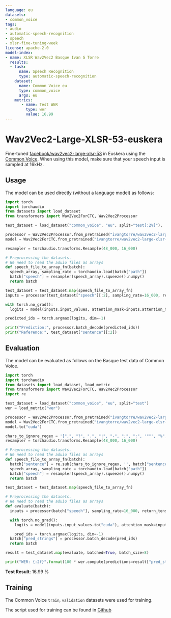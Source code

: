 ```yaml
---
language: eu
datasets:
- common_voice
tags:
- audio
- automatic-speech-recognition
- speech
- xlsr-fine-tuning-week
license: apache-2.0
model-index:
- name: XLSR Wav2Vec2 Basque Ivan G Torre
  results:
  - task: 
      name: Speech Recognition
      type: automatic-speech-recognition
    dataset:
      name: Common Voice eu
      type: common_voice
      args: eu
    metrics:
       - name: Test WER
         type: wer
         value: 16.99
---
```


# Wav2Vec2-Large-XLSR-53-euskera
Fine-tuned [facebook/wav2vec2-large-xlsr-53](https://huggingface.co/facebook/wav2vec2-large-xlsr-53) in Euskera using the [Common Voice](https://huggingface.co/datasets/common_voice).
When using this model, make sure that your speech input is sampled at 16kHz.

## Usage

The model can be used directly (without a language model) as follows:

```python
import torch
import torchaudio
from datasets import load_dataset
from transformers import Wav2Vec2ForCTC, Wav2Vec2Processor

test_dataset = load_dataset("common_voice", "eu", split="test[:2%]").

processor = Wav2Vec2Processor.from_pretrained("ivangtorre/wav2vec2-large-xlsr-53-basque")
model = Wav2Vec2ForCTC.from_pretrained("ivangtorre/wav2vec2-large-xlsr-53-basque")

resampler = torchaudio.transforms.Resample(48_000, 16_000)

# Preprocessing the datasets.
# We need to read the aduio files as arrays
def speech_file_to_array_fn(batch):
  speech_array, sampling_rate = torchaudio.load(batch["path"])
  batch["speech"] = resampler(speech_array).squeeze().numpy()
  return batch

test_dataset = test_dataset.map(speech_file_to_array_fn)
inputs = processor(test_dataset["speech"][:2], sampling_rate=16_000, return_tensors="pt", padding=True)

with torch.no_grad():
  logits = model(inputs.input_values, attention_mask=inputs.attention_mask).logits

predicted_ids = torch.argmax(logits, dim=-1)

print("Prediction:", processor.batch_decode(predicted_ids))
print("Reference:", test_dataset["sentence"][:2])
```


## Evaluation

The model can be evaluated as follows on the Basque test data of Common Voice.


```python
import torch
import torchaudio
from datasets import load_dataset, load_metric
from transformers import Wav2Vec2ForCTC, Wav2Vec2Processor
import re

test_dataset = load_dataset("common_voice", "eu", split="test")
wer = load_metric("wer")

processor = Wav2Vec2Processor.from_pretrained("ivangtorre/wav2vec2-large-xlsr-53-basque")
model = Wav2Vec2ForCTC.from_pretrained("ivangtorre/wav2vec2-large-xlsr-53-basque")
model.to("cuda")

chars_to_ignore_regex = '[",", "?", ".", "!", "-", ";", ":", '""', "%", "'", '"', "�"]'
resampler = torchaudio.transforms.Resample(48_000, 16_000)

# Preprocessing the datasets.
# We need to read the aduio files as arrays
def speech_file_to_array_fn(batch):
  batch["sentence"] = re.sub(chars_to_ignore_regex, '', batch["sentence"]).lower()
  speech_array, sampling_rate = torchaudio.load(batch["path"])
  batch["speech"] = resampler(speech_array).squeeze().numpy()
  return batch

test_dataset = test_dataset.map(speech_file_to_array_fn)

# Preprocessing the datasets.
# We need to read the aduio files as arrays
def evaluate(batch):
  inputs = processor(batch["speech"], sampling_rate=16_000, return_tensors="pt", padding=True)

  with torch.no_grad():
    logits = model(inputs.input_values.to("cuda"), attention_mask=inputs.attention_mask.to("cuda")).logits

    pred_ids = torch.argmax(logits, dim=-1)
  batch["pred_strings"] = processor.batch_decode(pred_ids)
  return batch

result = test_dataset.map(evaluate, batched=True, batch_size=8)

print("WER: {:2f}".format(100 * wer.compute(predictions=result["pred_strings"], references=result["sentence"])))
```

**Test Result**: 16.99 %


## Training

The Common Voice `train`, `validation` datasets were used for training.

The script used for training can be found in [Github](https://github.com/ivangtorre/wav2vec2-xlsr-fine-tuning-week-Basque)
